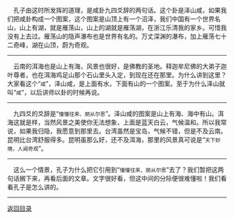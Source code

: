 &emsp;孔子由这时所发挥的道理，是咸卦九四爻辞的两句话。这个卦是泽山咸，如果我们把咸卦构成一个图案，这个图案是山顶上有一个沼泽，我们中国有一个世界名山，山上有湖，就是雁荡山，山上的湖就是雁荡湖，在浙江乐清我的家乡。可惜我没有上去过。雁荡山的隐声瀑布也是世界有名的。万丈深渊的瀑布，加上雁荡七十二奇峰，湖在山顶，蔚为奇观。
___
&emsp;云南的洱海也是山上有海，风景也很好，是佛教的圣地。释迦牟尼佛的大弟子迦叶尊者，也在洱海鸡足山那个石山里头入定，到现在还在那里。为什么讲到这里？大家看这个“``咸``”，泽山咸，是上面有水，下面有山的一个图案。至于为什么泽山就叫“``咸``”，以后讲师以卦的时候再说。
___
&emsp;九四爻的爻辞是“``憧憧往来、朋从尔思``”。泽山咸的图案是山上有海、海中有山。洱海这就是样，当然风景之美使你无法想象，上面是蓝天白云，气候温和。所以我常说，如果我归隐，我愿意到那里去。台湾虽然是宝岛，气候不错，但是不及云南。昆明比台湾舒服得多。昆明虽那么好，还不及洱海，那里的风景真可说是“``天下妙境，人闻奇观``”。
___
&emsp;这么一个情景，孔子为什么把它引用到“``憧憧往来、朋从尔思``”去了？我们暂把这两句话搁下来，再看后面的文章。文字很好看，但这中间的分际便很难懂啦！我们看看孔子是怎么讲的。
___
[返回目录](../../../master/README.md#目录)